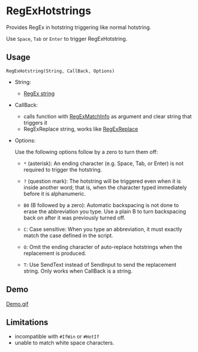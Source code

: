 # RegExHotstrings

Provides RegEx in hotstring triggering like normal hotstring.

Use `Space`, `Tab` or `Enter` to trigger RegExHotstring.

## Usage

`RegExHotstring(String, CallBack, Options)`

- String:
  - [RegEx string](https://www.autohotkey.com/docs/v2/misc/RegEx-QuickRef.htm)
- CallBack:
  - calls function with [RegExMatchInfo](https://www.autohotkey.com/docs/v2/lib/RegExMatch.htm#MatchObject) as argument and clear string that triggers it
  - RegExReplace string, works like [RegExReplace](https://www.autohotkey.com/docs/v2/lib/RegExReplace.htm)
- Options:

  Use the following options follow by a zero to turn them off:

  - `*` (asterisk): An ending character (e.g. Space, Tab, or Enter) is not required to trigger the hotstring.

  - `?` (question mark): The hotstring will be triggered even when it is inside another word;
  that is, when the character typed immediately before it is alphanumeric.

  - `B0` (B followed by a zero): Automatic backspacing is not done to erase the abbreviation you type.
  Use a plain B to turn backspacing back on after it was previously turned off.

  - `C`: Case sensitive: When you type an abbreviation, it must exactly match the case defined in the script.

  - `O`: Omit the ending character of auto-replace hotstrings when the replacement is produced.

  - `T`: Use SendText instead of SendInput to send the replacement string.
  Only works when CallBack is a string.

## Demo

[Demo.gif](demo.gif)

## Limitations

- incompatible with `#IfWin` or `#HotIf`
- unable to match white space characters.
